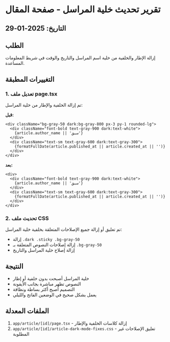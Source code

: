 # تقرير تحديث خلية المراسل - صفحة المقال

## التاريخ: 2025-01-29

## الطلب
إزالة الإطار والخلفية من خلية اسم المراسل والتاريخ والوقت في شريط المعلومات المساعدة.

## التغييرات المطبقة

### 1. تعديل ملف page.tsx
تم إزالة الخلفية والإطار من خلية المراسل:

**قبل:**
```tsx
<div className="bg-gray-50 dark:bg-gray-800 px-3 py-1 rounded-lg">
  <div className="font-bold text-gray-900 dark:text-white">
    {article.author_name || 'سبق'}
  </div>
  <div className="text-sm text-gray-600 dark:text-gray-300">
    {formatFullDate(article.published_at || article.created_at || '')}
  </div>
</div>
```

**بعد:**
```tsx
<div>
  <div className="font-bold text-gray-900 dark:text-white">
    {article.author_name || 'سبق'}
  </div>
  <div className="text-sm text-gray-600 dark:text-gray-300">
    {formatFullDate(article.published_at || article.created_at || '')}
  </div>
</div>
```

### 2. تحديث ملف CSS
تم تعليق أو إزالة جميع الإصلاحات المتعلقة بخلفية خلية المراسل:
- إزالة `.dark .sticky .bg-gray-50`
- إزالة إصلاحات النصوص المتعلقة بـ `.bg-gray-50`
- إزالة إصلاح خلية المراسل والتاريخ

## النتيجة
- خلية المراسل أصبحت بدون خلفية أو إطار
- النصوص تظهر مباشرة بجانب الأيقونة
- التصميم أصبح أكثر بساطة ونظافة
- يعمل بشكل صحيح في الوضعين الفاتح والليلي

## الملفات المعدلة
1. `app/article/[id]/page.tsx` - إزالة كلاسات الخلفية والإطار
2. `app/article/[id]/article-dark-mode-fixes.css` - تعليق الإصلاحات غير المطلوبة 